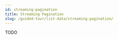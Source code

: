 ```yaml
---
id: streaming-pagination
title: Streaming Pagination
slug: /guided-tour/list-data/streaming-pagination/
---
```

TODO
